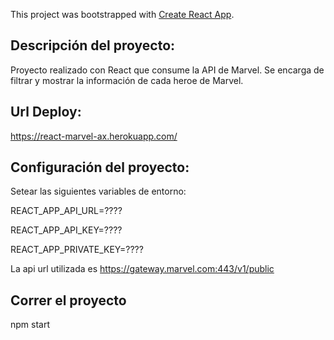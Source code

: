 This project was bootstrapped with [Create React App](https://github.com/facebook/create-react-app).

## Descripción del proyecto:
Proyecto realizado con React que consume la API de Marvel.
Se encarga de filtrar y mostrar la información de cada heroe de Marvel.

## Url Deploy:
https://react-marvel-ax.herokuapp.com/

## Configuración del proyecto:
Setear las siguientes variables de entorno:

  REACT_APP_API_URL=????

  REACT_APP_API_KEY=????

  REACT_APP_PRIVATE_KEY=????


La api url utilizada es https://gateway.marvel.com:443/v1/public

## Correr el proyecto
npm start

